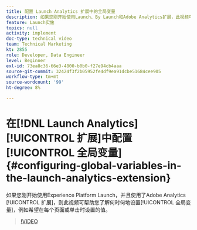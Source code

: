 ```yaml
---
title: 配置 Launch Analytics 扩展中的全局变量
description: 如果您刚开始使用Launch、By Launch和Adobe Analytics扩展，此视频可帮助您了解何时以及在何处设置全局变量，即希望在每个页面或单击时设置的值。
feature: Launch实施
topics: null
activity: implement
doc-type: technical video
team: Technical Marketing
kt: 2855
role: Developer, Data Engineer
level: Beginner
exl-id: 73ea8c36-66e3-4800-b0b0-f27e94cb4aaa
source-git-commit: 32424f3f2b05952fe4df9ea91dcbe51684cee905
workflow-type: tm+mt
source-wordcount: '99'
ht-degree: 8%

---
```


# 在[!DNL Launch Analytics] [!UICONTROL 扩展]中配置[!UICONTROL 全局变量] {#configuring-global-variables-in-the-launch-analytics-extension}

如果您刚开始使用Experience Platform Launch，并且使用了Adobe Analytics [!UICONTROL 扩展]，则此视频可帮助您了解何时何地设置[!UICONTROL 全局变量]，例如希望在每个页面或单击时设置的值。

>[!VIDEO](https://video.tv.adobe.com/v/27181/?quality=9)
